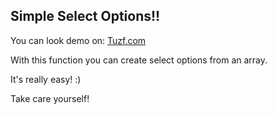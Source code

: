 <h2>Simple Select Options!!</h2>
<p>You can look demo on: <a href="http://www.tuzf.com">Tuzf.com</a></p>
<p>With this function you can create select options from an array. </p>
<p>It's really easy! :) </p>
<p>Take care yourself!</p> 
